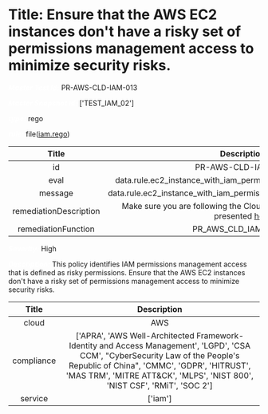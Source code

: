 



# Title: Ensure that the AWS EC2 instances don't have a risky set of permissions management access to minimize security risks.


***<font color="white">Master Test Id:</font>*** PR-AWS-CLD-IAM-013

***<font color="white">Master Snapshot Id:</font>*** ['TEST_IAM_02']

***<font color="white">type:</font>*** rego

***<font color="white">rule:</font>*** file([iam.rego])  
  
  
  
  

|Title|Description|
| :---: | :---: |
|id|PR-AWS-CLD-IAM-013|
|eval|data.rule.ec2_instance_with_iam_permissions_management_access|
|message|data.rule.ec2_instance_with_iam_permissions_management_access_err|
|remediationDescription|Make sure you are following the Cloudformation template format presented <a href='https://boto3.amazonaws.com/v1/documentation/api/latest/reference/services/iam.html#IAM.Client.get_role' target='_blank'>here</a>|
|remediationFunction|PR_AWS_CLD_IAM_013.py|


***<font color="white">Severity:</font>*** High

***<font color="white">Description:</font>*** This policy identifies IAM permissions management access that is defined as risky permissions. Ensure that the AWS EC2 instances don't have a risky set of permissions management access to minimize security risks.  
  
  

|Title|Description|
| :---: | :---: |
|cloud|AWS|
|compliance|['APRA', 'AWS Well-Architected Framework-Identity and Access Management', 'LGPD', 'CSA CCM', "CyberSecurity Law of the People's Republic of China", 'CMMC', 'GDPR', 'HITRUST', 'MAS TRM', 'MITRE ATT&CK', 'MLPS', 'NIST 800', 'NIST CSF', 'RMiT', 'SOC 2']|
|service|['iam']|



[iam.rego]: https://github.com/prancer-io/prancer-compliance-test/tree/master/aws/cloud/iam.rego
